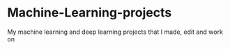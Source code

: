 # Machine-Learning-projects
My machine learning and deep learning projects that I made, edit and work on
